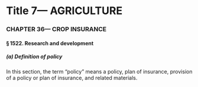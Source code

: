 
# Title 7— AGRICULTURE
### CHAPTER 36— CROP INSURANCE
#### § 1522. Research and development
##### (a) Definition of policy

In this section, the term “policy” means a policy, plan of insurance, provision of a policy or plan of insurance, and related materials.
